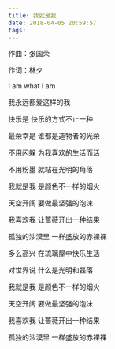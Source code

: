 ```yaml
---
title: 我就是我
date: 2018-04-05 20:59:57
tags: 
---
```


作曲：张国荣

作词：林夕



I am what I am

我永远都爱这样的我

快乐是 快乐的方式不止一种

最荣幸是 谁都是造物者的光荣

不用闪躲 为我喜欢的生活而活

不用粉墨 就站在光明的角落

我就是我 是颜色不一样的烟火

天空开阔 要做最坚强的泡沫

我喜欢我 让蔷薇开出一种结果

孤独的沙漠里 一样盛放的赤裸裸

多么高兴 在琉璃屋中快乐生活

对世界说 什么是光明和磊落

我就是我 是颜色不一样的烟火

天空开阔 要做最坚强的泡沫

我喜欢我 让蔷薇开出一种结果

孤独的沙漠里 一样盛放的赤裸裸